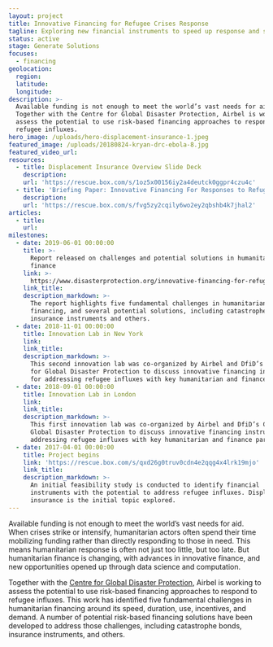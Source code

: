 ```yaml
---
layout: project
title: Innovative Financing for Refugee Crises Response
tagline: Exploring new financial instruments to speed up response and save lives
status: active
stage: Generate Solutions
focuses:
  - financing
geolocation:
  region:
  latitude:
  longitude:
description: >-
  Available funding is not enough to meet the world’s vast needs for aid.
  Together with the Centre for Global Disaster Protection, Airbel is working to
  assess the potential to use risk-based financing approaches to respond to
  refugee influxes.
hero_image: /uploads/hero-displacement-insurance-1.jpeg
featured_image: /uploads/20180824-kryan-drc-ebola-8.jpg
featured_video_url:
resources:
  - title: Displacement Insurance Overview Slide Deck
    description:
    url: 'https://rescue.box.com/s/1oz5x00156iy2a4deutck0ggpr4czu4c'
  - title: 'Briefing Paper: Innovative Financing For Responses to Refugee Crises'
    description:
    url: 'https://rescue.box.com/s/fvg5zy2cqily6wo2ey2qbshb4k7jhal2'
articles:
  - title:
    url:
milestones:
  - date: 2019-06-01 00:00:00
    title: >-
      Report released on challenges and potential solutions in humanitarian
      finance
    link: >-
      https://www.disasterprotection.org/innovative-financing-for-refugee-crises?utm_content=buffer810f6&utm_medium=social&utm_source=twitter.com&utm_campaign=buffer
    link_title:
    description_markdown: >-
      The report highlights five fundamental challenges in humanitarian
      financing, and several potential solutions, including catastrophe bonds,
      insurance instruments and others.
  - date: 2018-11-01 00:00:00
    title: Innovation Lab in New York
    link:
    link_title:
    description_markdown: >-
      This second innovation lab was co-organized by Airbel and DfiD’s Center
      for Global Disaster Protection to discuss innovative financing instruments
      for addressing refugee influxes with key humanitarian and finance partners
  - date: 2018-09-01 00:00:00
    title: Innovation Lab in London
    link:
    link_title:
    description_markdown: >-
      This first innovation lab was co-organized by Airbel and DfiD’s Center for
      Global Disaster Protection to discuss innovative financing instruments for
      addressing refugee influxes with key humanitarian and finance partners
  - date: 2017-04-01 00:00:00
    title: Project begins
    link: 'https://rescue.box.com/s/qxd26g0truv0cdn4e2qqg4x4lrk19mjo'
    link_title:
    description_markdown: >-
      An initial feasibility study is conducted to identify financial
      instruments with the potential to address refugee influxes. Displacement
      insurance is the initial topic explored.
---
```


Available funding is not enough to meet the world’s vast needs for aid. When crises strike or intensify, humanitarian actors often spend their time mobilizing funding rather than directly responding to those in need. This means humanitarian response is often not just too little, but too late. But humanitarian finance is changing, with advances in innovative finance, and new opportunities opened up through data science and computation.&nbsp;

Together with the&nbsp;[Centre for Global Disaster Protection](https://www.disasterprotection.org/), Airbel is working to assess the potential to use risk-based financing approaches to respond to refugee influxes. This work has identified five fundamental challenges in humanitarian financing around its speed, duration, use, incentives, and demand. A number of potential risk-based financing solutions have been developed to address those challenges, including catastrophe bonds, insurance instruments, and others.